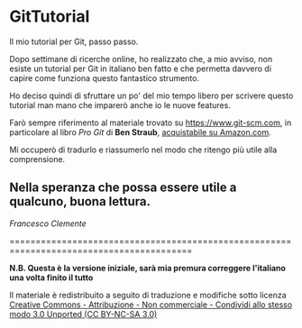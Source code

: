 # GitTutorial
Il mio tutorial per Git, passo passo.

Dopo settimane di ricerche online, ho realizzato che, a mio avviso, non esiste un tutorial per Git in italiano ben fatto e che permetta davvero di capire come funziona questo fantastico strumento.

Ho deciso quindi di sfruttare un po' del mio tempo libero per scrivere questo tutorial man mano che imparerò anche io le nuove features.

Farò sempre riferimento al materiale trovato su https://www.git-scm.com, in particolare al libro *Pro Git* di **Ben Straub**, [acquistabile su Amazon.com][book].

Mi occuperò di tradurlo e riassumerlo nel modo che ritengo più utile alla comprensione.

## Nella speranza che possa essere utile a qualcuno, buona lettura.

*Francesco Clemente*


=========================================================================================


**N.B. Questa è la versione iniziale, sarà mia premura correggere l'italiano una volta finito il tutto**

Il materiale è redistribuito a seguito di traduzione e modifiche sotto licenza [Creative Commons - Attribuzione - Non commerciale - Condividi allo stesso modo 3.0 Unported (CC BY-NC-SA 3.0)][licenza]

[licenza]: https://creativecommons.org/licenses/by-nc-sa/3.0/deed.it/
[book]: https://www.amazon.com/Pro-Git-Scott-Chacon/dp/1484200772?ie=UTF8&camp=1789&creative=9325&creativeASIN=1430218339&linkCode=as2&tag=git-sfconservancy-20
